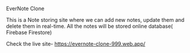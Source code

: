 EverNote Clone

This is a Note storing site where we can add new notes, update them and delete them in real-time. All the notes will be stored online database( Firebase Firestore)

Check the live site- https://evernote-clone-999.web.app/
